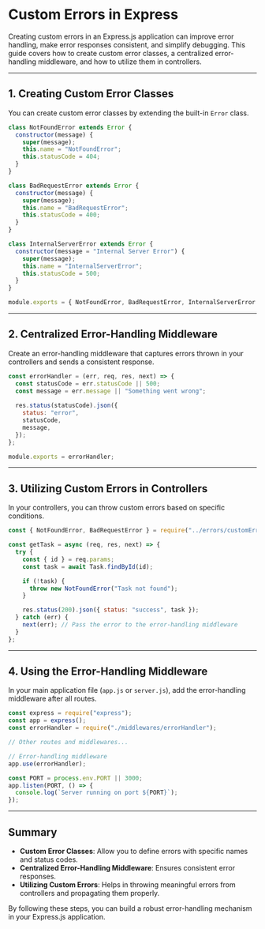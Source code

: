 
# Custom Errors in Express

Creating custom errors in an Express.js application can improve error handling, make error responses consistent, and simplify debugging. This guide covers how to create custom error classes, a centralized error-handling middleware, and how to utilize them in controllers.

---

## 1. Creating Custom Error Classes

You can create custom error classes by extending the built-in `Error` class.

```javascript
class NotFoundError extends Error {
  constructor(message) {
    super(message);
    this.name = "NotFoundError";
    this.statusCode = 404;
  }
}

class BadRequestError extends Error {
  constructor(message) {
    super(message);
    this.name = "BadRequestError";
    this.statusCode = 400;
  }
}

class InternalServerError extends Error {
  constructor(message = "Internal Server Error") {
    super(message);
    this.name = "InternalServerError";
    this.statusCode = 500;
  }
}

module.exports = { NotFoundError, BadRequestError, InternalServerError };
```

---

## 2. Centralized Error-Handling Middleware

Create an error-handling middleware that captures errors thrown in your controllers and sends a consistent response.

```javascript
const errorHandler = (err, req, res, next) => {
  const statusCode = err.statusCode || 500;
  const message = err.message || "Something went wrong";
  
  res.status(statusCode).json({
    status: "error",
    statusCode,
    message,
  });
};

module.exports = errorHandler;
```

---

## 3. Utilizing Custom Errors in Controllers

In your controllers, you can throw custom errors based on specific conditions.

```javascript
const { NotFoundError, BadRequestError } = require("../errors/customErrors");

const getTask = async (req, res, next) => {
  try {
    const { id } = req.params;
    const task = await Task.findById(id);

    if (!task) {
      throw new NotFoundError("Task not found");
    }

    res.status(200).json({ status: "success", task });
  } catch (err) {
    next(err); // Pass the error to the error-handling middleware
  }
};
```

---

## 4. Using the Error-Handling Middleware

In your main application file (`app.js` or `server.js`), add the error-handling middleware after all routes.

```javascript
const express = require("express");
const app = express();
const errorHandler = require("./middlewares/errorHandler");

// Other routes and middlewares...

// Error-handling middleware
app.use(errorHandler);

const PORT = process.env.PORT || 3000;
app.listen(PORT, () => {
  console.log(`Server running on port ${PORT}`);
});
```

---

## Summary

- **Custom Error Classes**: Allow you to define errors with specific names and status codes.
- **Centralized Error-Handling Middleware**: Ensures consistent error responses.
- **Utilizing Custom Errors**: Helps in throwing meaningful errors from controllers and propagating them properly.

By following these steps, you can build a robust error-handling mechanism in your Express.js application.
